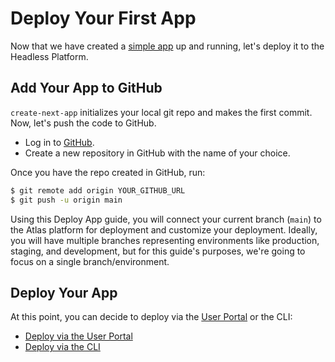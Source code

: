 # Deploy Your First App

Now that we have created a [simple app](/guides/getting-started/create-app) up and running, let's deploy it to the Headless Platform.

## Add Your App to GitHub

`create-next-app` initializes your local git repo and makes the first commit. Now, let's push the code to GitHub.

- Log in to [GitHub](https://github.com).
- Create a new repository in GitHub with the name of your choice.

Once you have the repo created in GitHub, run:

```bash
$ git remote add origin YOUR_GITHUB_URL
$ git push -u origin main
```

Using this Deploy App guide, you will connect your current branch (`main`) to the Atlas platform for deployment and customize your deployment. Ideally, you will have multiple branches representing environments like production, staging, and development, but for this guide's purposes, we're going to focus on a single branch/environment.

## Deploy Your App

At this point, you can decide to deploy via the [User Portal](https://my.wpengine.com) or the CLI:

- [Deploy via the User Portal](/guides/getting-started/deploy-app/portal)
- [Deploy via the CLI](/guides/getting-started/deploy-app/cli)
